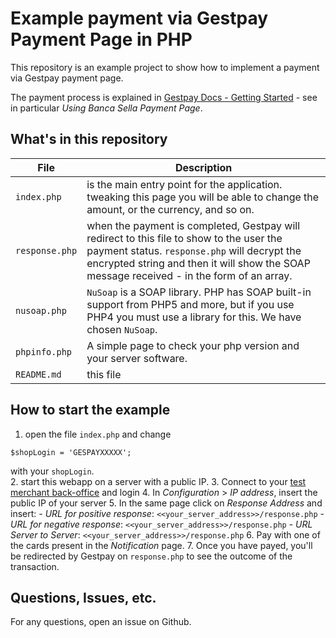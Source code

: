 # Example payment via Gestpay Payment Page in PHP 

This repository is an example project to show how to implement a payment via Gestpay payment page. 

The payment process is explained in [Gestpay Docs - Getting Started](http://docs.gestpay.it/gs/super-quick-start-guide.html) - see in particular *Using Banca Sella Payment Page*.

## What's in this repository 

| File     | Description   | 
| ----------- | ------------ |
| `index.php` | is the main entry point for the application. tweaking this page you will be able to change the amount, or the currency, and so on. | 
| `response.php` | when the payment is completed, Gestpay will redirect to this file to show to the user the payment status. `response.php` will decrypt the encrypted string and then it will show the SOAP message received - in the form of an array. |
| `nusoap.php` | `NuSoap` is a SOAP library. PHP has SOAP built-in support from PHP5 and more, but if you use PHP4 you must use a library for this. We have chosen `NuSoap`. |
| `phpinfo.php` | A simple page to check your php version and your server software. |
| `README.md` | this file |

## How to start the example  

1. open the file `index.php` and change 

 ```
 $shopLogin = 'GESPAYXXXXX';
 ```

 with your `shopLogin`.  
2. start this webapp on a server with a public IP.
3. Connect to your [test merchant back-office](https://testecomm.sella.it/BackOffice/) and login 
4. In *Configuration* > *IP address*, insert the public IP of your server
5. In the same page click on *Response Address* and insert: 
	- *URL for positive response*: `<<your_server_address>>/response.php`
	- *URL for negative response*: `<<your_server_address>>/response.php`
	- *URL Server to Server*: `<<your_server_address>>/response.php`
6. Pay with one of the cards present in the *Notification* page. 
7. Once you have payed, you'll be redirected by Gestpay on `response.php` to see the outcome of the transaction. 

## Questions, Issues, etc. 

For any questions, open an issue on Github. 